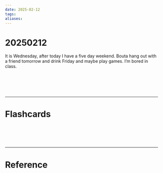 ```yaml
---
date: 2025-02-12
tags: 
aliases:
---
```

# 20250212
It is Wednesday, after today I have a five day weekend. Bouta hang out with a friend tomorrow and drink Friday and maybe play games. I’m bored in class.

# ‌
---
# Flashcards


# ‌
---
# Reference
